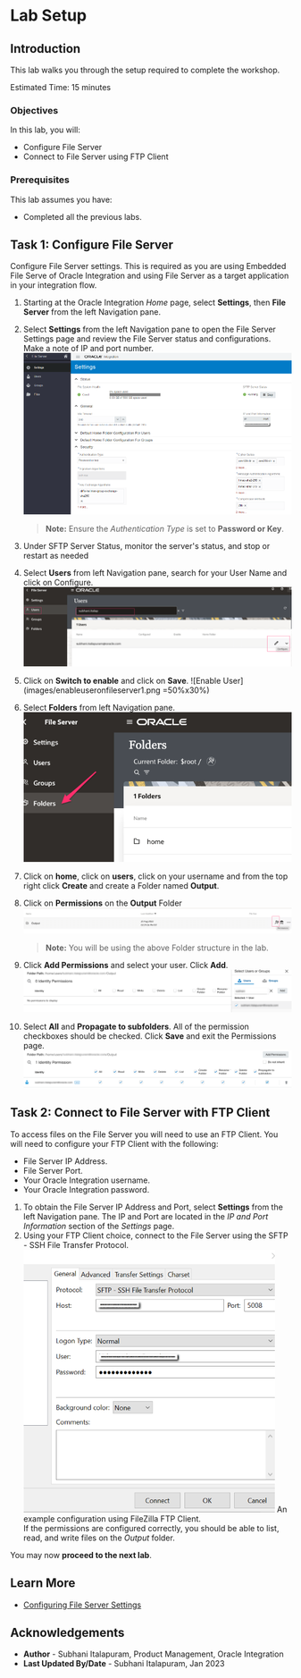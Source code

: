 # Lab Setup

## Introduction

This lab walks you through the setup required to complete the workshop.

Estimated Time: 15 minutes

### Objectives
In this lab, you will:
- Configure File Server
- Connect to File Server using FTP Client

### Prerequisites
This lab assumes you have:
- Completed all the previous labs.

## Task 1: Configure File Server

Configure File Server settings. This is required as you are using Embedded File Serve of Oracle Integration and using File Server as a target application in your integration flow.

1. Starting at the Oracle Integration *Home* page, select **Settings**, then **File Server** from the left Navigation pane.
2. Select **Settings** from the left Navigation pane to open the File Server Settings page and review the File Server status and configurations. Make a note of IP and port number.
![File Server Settings page](images/file-server-settings.png)
    > **Note:**  Ensure the *Authentication Type* is set to **Password or Key**.

3. Under SFTP Server Status, monitor the server's status, and stop or restart as needed
4. Select **Users** from left Navigation pane, search for your User Name and click on Configure.
![Navigation to Users](images/enableuseronfileserver.png)
5. Click on **Switch to enable** and click on **Save**.
![Enable User](images/enableuseronfileserver1.png =50%x30%)
6. Select **Folders** from left Navigation pane.
![Navigation to Folders](images/file-server-files1.png)
7. Click on **home**, click on **users**, click on your username and from the top right click **Create** and create a Folder named **Output**.
8. Click on **Permissions** on the **Output** Folder
![Workshop Folder structure](images/fs-permissions.png)
    > **Note:**  You will be using the above Folder structure in the lab.

9. Click **Add Permissions** and select your user. Click **Add**.
![Add user to Folder permissions](images/user-permissions-1.png)
10. Select **All** and **Propagate to subfolders**. All of the permission checkboxes should be checked. Click **Save** and exit the Permissions page.
![Folder permissions](images/user-permissions1-1.png)

## Task 2: Connect to File Server with FTP Client

To access files on the File Server you will need to use an FTP Client. You will need to configure your FTP Client with the following:

* File Server IP Address.
* File Server Port.
* Your Oracle Integration username.
* Your Oracle Integration password.

1. To obtain the File Server IP Address and Port, select **Settings** from the left Navigation pane. The IP and Port are located in the *IP and Port Information* section of the *Settings* page.
2. Using your FTP Client choice, connect to the File Server using the SFTP - SSH File Transfer Protocol.  
![Example FTP Client configuration](images/ftpclient1.png)
An example configuration using FileZilla FTP Client.  
If the permissions are configured correctly, you should be able to list, read, and write files on the *Output* folder.


You may now **proceed to the next lab**.


## Learn More

* [Configuring File Server Settings](https://docs.oracle.com/en/cloud/paas/application-integration/file-server/configure-file-server-settings.html)


## Acknowledgements
* **Author** - Subhani Italapuram, Product Management, Oracle Integration
* **Last Updated By/Date** - Subhani Italapuram, Jan 2023
